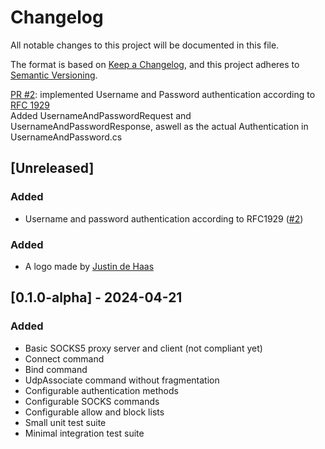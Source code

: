 # Changelog

All notable changes to this project will be documented in this file.

The format is based on [Keep a Changelog](https://keepachangelog.com/en/1.1.0/),
and this project adheres to [Semantic Versioning](https://semver.org/spec/v2.0.0.html).

[PR #2](https://github.com/TSRBerry/RyuSOCKS/pull/2): implemented Username and Password authentication according to [RFC 1929](https://datatracker.ietf.org/doc/html/rfc1929)\
Added UsernameAndPasswordRequest and UsernameAndPasswordResponse, aswell as the actual Authentication in UsernameAndPassword.cs

## [Unreleased]

### Added

- Username and password authentication according to RFC1929 ([#2](https://github.com/TSRBerry/RyuSOCKS/pull/2))

### Added

- A logo made by [Justin de Haas](https://onemuri.nl/)

## [0.1.0-alpha] - 2024-04-21

### Added

- Basic SOCKS5 proxy server and client (not compliant yet)
- Connect command
- Bind command
- UdpAssociate command without fragmentation
- Configurable authentication methods
- Configurable SOCKS commands
- Configurable allow and block lists
- Small unit test suite
- Minimal integration test suite
